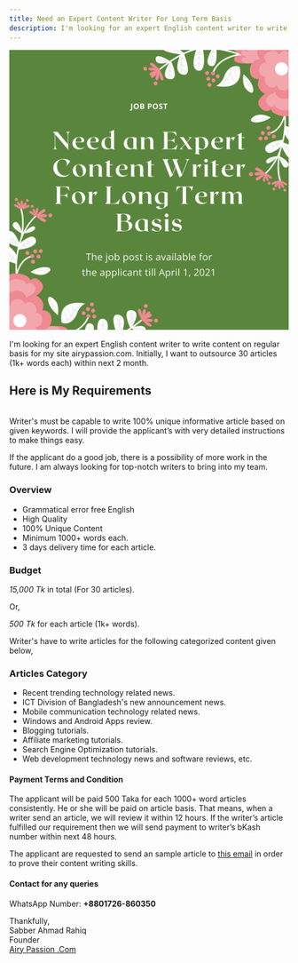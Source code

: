```yaml
---
title: Need an Expert Content Writer For Long Term Basis
description: I'm looking for an expert English content writer to write content on regular basis for my site airypassion.com
---
```

![Job Post](/assets/images/job-post.png)

I'm looking for an expert English content writer to write content on regular basis for my site airypassion.com. Initially, I want to outsource 30 articles (1k+ words each) within next 2 month.

## Here is My Requirements
<br>
Writer's must be capable to write 100% unique informative article based on given keywords. I will provide the applicant’s with very detailed instructions to make things easy.

If the applicant do a good job, there is a possibility of more work in the future. I am always looking for top-notch writers to bring into my team.

### Overview

- Grammatical error free English 
- High Quality 
- 100% Unique Content 
- Minimum 1000+ words each. 
- 3 days delivery time for each article. 

### Budget

*15,000 Tk* in total (For 30 articles).

Or,

*500 Tk* for each article (1k+ words).

Writer's have to write articles for the following categorized content given below,

### Articles Category

- Recent trending technology related news.
- ICT Division of Bangladesh's new announcement news. 
- Mobile communication technology related news.
- Windows and Android Apps review. 
- Blogging tutorials.
- Affiliate marketing tutorials. 
- Search Engine Optimization tutorials.
- Web development technology news and software reviews, etc. 

#### Payment Terms and Condition

The applicant will be paid 500 Taka for each 1000+ word articles consistently. He or she will be paid on article basis. That means, when a writer send an article, we will review it within 12 hours. If the writer’s article fulfilled our requirement then we will send payment to writer’s bKash number within next 48 hours.

The applicant are requested to send an sample article to [this email](mailto:info.rahiq@gmail.com) in order to prove their content writing skills.

#### Contact for any queries

WhatsApp Number: **+8801726-860350**

Thankfully,<br>
Sabber Ahmad Rahiq<br>
Founder<br>
[Airy Passion .Com](https://www.airypassion.com)

